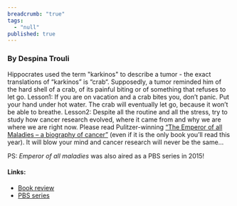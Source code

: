 ```yaml
---
breadcrumb: "true"
tags: 
  - "null"
published: true
---
```



### By Despina Trouli

Hippocrates used the term "karkinos" to describe a tumor - the exact translations of “karkinos” is “crab“. Supposedly, a tumor reminded him of the hard shell of a crab, of its painful biting or of something that refuses to let go.
Lesson1: If you are on vacation and a crab bites you, don’t panic. Put your hand under hot water. The crab will eventually let go, because it won’t be able to breathe. 
Lesson2: Despite all the routine and all the stress, try to study how cancer research evolved, where it came from and why we are where we are right now. Please read Pulitzer-winning <a href="http://www.nytimes.com/2010/11/14/books/review/Weiner-t.html?pagewanted=all&_r=0" target="_blank">“The Emperor of all Maladies – a biography of cancer”</a> (even if it is the only book you’ll read this year). It will blow your mind and cancer research will never be the same…

PS: _Emperor of all maladies_ was also aired as a PBS series in 2015!


#### Links: 
- <a href="http://www.nytimes.com/2010/11/14/books/review/Weiner-t.html?pagewanted=all&_r=0" target="_blank">Book review</a>
- <a href="http://www.nytimes.com/2010/11/14/books/review/Weiner-t.html?pagewanted=all&_r=0" target="_blank">PBS series</a>
